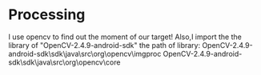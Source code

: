 # Processing

I use opencv to find out the moment of our target!
Also,I import the the library of "OpenCV-2.4.9-android-sdk"
the path of library:
OpenCV-2.4.9-android-sdk\sdk\java\src\org\opencv\imgproc
OpenCV-2.4.9-android-sdk\sdk\java\src\org\opencv\core
